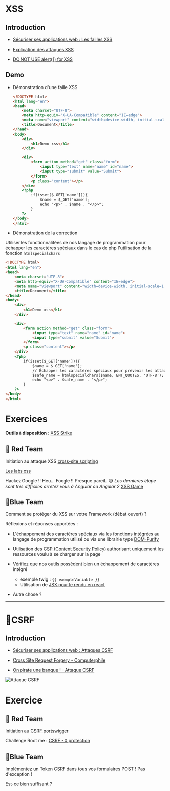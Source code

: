 # XSS 

## Introduction
- [Sécuriser ses applications web : Les failles XSS](https://www.youtube.com/watch?v=fbw_nkSlNco)

- [Explication des attaques XSS](https://www.youtube.com/watch?v=EoaDgUgS6QA)
- [DO NOT USE alert(1) for XSS](https://www.youtube.com/watch?v=KHwVjzWei1c)


## Demo
- Démonstration d'une faille XSS
  ```html
  <!DOCTYPE html>
  <html lang="en">
  <head>
      <meta charset="UTF-8">
      <meta http-equiv="X-UA-Compatible" content="IE=edge">
      <meta name="viewport" content="width=device-width, initial-scale=1.0">
      <title>Document</title>
  </head>
  <body>
      <div>
          <h1>Demo xss</h1>
      </div>
  
      <div>
          <form action method="get" class="form">
              <input type="text" name="name" id="name">
              <input type="submit" value="Submit">
          </form>
          <p class="content"></p>
      </div>
      <?php 
          if(isset($_GET['name'])){
              $name = $_GET['name'];
              echo "<p>" . $name . "</p>";
          }
      ?>
  </body>
  </html>
  ```
- Démonstration de la correction
 
Utiliser les fonctionnalitées de nos langage de programmation pour échapper les caractères spéciaux dans le cas de php l'utilisation de la fonction `htmlspecialchars`

```html
<!DOCTYPE html>
<html lang="en">
<head>
    <meta charset="UTF-8">
    <meta http-equiv="X-UA-Compatible" content="IE=edge">
    <meta name="viewport" content="width=device-width, initial-scale=1.0">
    <title>Document</title>
</head>
<body>
    <div>
        <h1>Demo xss</h1>
    </div>

    <div>
        <form action method="get" class="form">
            <input type="text" name="name" id="name">
            <input type="submit" value="Submit">
        </form>
        <p class="content"></p>
    </div>
    <?php 
        if(isset($_GET['name'])){
            $name = $_GET['name'];
            // Échapper les caractères spéciaux pour prévenir les attaques XSS
            $safe_name = htmlspecialchars($name, ENT_QUOTES, 'UTF-8');
            echo "<p>" . $safe_name . "</p>";
        }
    ?>
</body>
</html>
```

# Exercices

**Outils à disposition** : [XSS Strike](https://github.com/s0md3v/XSStrike)

## 🔴  Red Team


Initiation au attaque XSS [cross-site scripting](https://portswigger.net/web-security/cross-site-scripting)

[Les labs xss](https://portswigger.net/web-security/all-labs#cross-site-scripting)


Hackez Google !! Heu... Foogle !! Presque pareil.. :sweat_smile: *Les dernieres étape sont très difficiles arretez vous à Angular ou Angular 2*
[XSS Game](http://www.xssgame.com/)


## 🔵Blue Team

Comment se protéger du XSS sur votre Framework (débat ouvert) ? 

Réflexions et réponses apportées :

- L'échappement des caractères spéciaux via les fonctions intégrées au langage de programmation utilisé ou via une librairie type [DOM-Purify](https://github.com/cure53/DOMPurify) 
- Utilisation des [CSP (Content Security Policy)](https://developer.mozilla.org/fr/docs/Web/HTTP/CSP) authorisant uniquement les ressources voulu à se charger sur la page
- Vérifiez que nos outils possèdent bien un échappement de caractères intégré
  - exemple twig : `{{ exempleVariable }}`
  - Utilisation de [JSX pour le rendu en react](https://abhishek-gangwar.medium.com/xss-attacks-in-react-apps-and-how-to-prevent-them-cfafd2369dc5) 

- Autre chose ? 

---


# 📧CSRF

## Introduction
- [Sécuriser ses applications web : Attaques CSRF](https://www.youtube.com/watch?v=xsnBRYZnBUc)

- [Cross Site Request Forgery - Computerphile](https://www.youtube.com/watch?v=vRBihr41JTo)
- [On pirate une banque ! - Attaque CSRF](https://www.youtube.com/watch?v=pELVhNdWYS8)

![Attaque CSRF](https://github.com/user-attachments/assets/df4d7d63-c336-4997-b643-ed53968bb06a)


# Exercice

## 🔴 Red Team

Initiation au [CSRF portswigger](https://portswigger.net/web-security/csrf)

Challenge Root me : [CSRF - 0 protection](https://www.root-me.org/fr/Challenges/Web-Client/CSRF-0-protection)



## 🔵Blue Team

Implémentez un Token CSRF dans tous vos formulaires POST ! Pas d'exception !

Est-ce bien suffisant ? 


